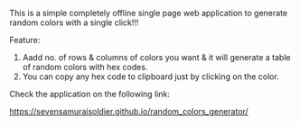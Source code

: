This is a simple completely offline single page web application to generate random colors with a single click!!!

Feature:  
1.  Aadd no. of rows & columns of colors you want & it will generate a table of random colors with hex codes.
2.  You can copy any hex code to clipboard just by clicking on the color.

Check the application on the following link:

https://sevensamuraisoldier.github.io/random_colors_generator/


